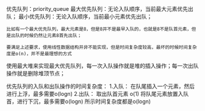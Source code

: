 优先队列：priority_queue
    最大优先队列：无论入队顺序，当前最大元素优先出队；
    最小优先队列：无论入队顺序，当前最小元素优先出队；

    比如有一个最大优先队列，最大元素是8，但是8并不是最早入队的，也就是8不是队首元素，但是出队的时候仍然让元素8首先出队；

    要满足上述要求，使用线性数据结构并非不能实现，但是时间复杂度较高，最坏的时候时间复杂度是o(n)，并不是最理想的方式


   使用最大堆来实现最大优先队列，每一次入队操作就是堆的插入操作；每一次出队操作就是删除堆顶节点；


   优先队列的入队和出队操作的时间复杂度：
   1.入队：
     在队尾插入一个元素，然后进行上浮，最多需要o(logn)
   2.出队：
      取出队首元素 o(1)
      将队尾元素放置入队首，进行下沉，最多需要o(logn)
   所示时间复杂度都是o(logn)









